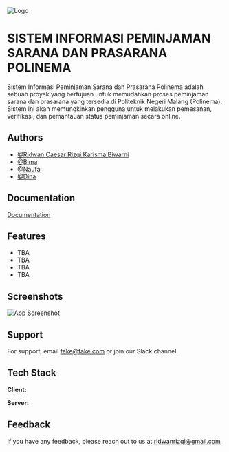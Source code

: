 
![Logo]([https://scontent.fcgk30-1.fna.fbcdn.net/v/t31.18172-8/627289_10150979683951557_1247697744_o.jpg?_nc_cat=103&ccb=1-7&_nc_sid=e3f864&_nc_eui2=AeH0k6FK9hzxBxvDrws32Bk67v05zXbf0UTu_TnNdt_RREVJfl0f75y72jqiWkgrwu966vjabjdVXH3golke1rmp&_nc_ohc=24JjfP0TjNwAX-G8zO4&_nc_ht=scontent.fcgk30-1.fna&oh=00_AfA9Fz6gPdEkPKvMvPJLoWg6WmTdukb0lOv04feL11Bt2g&oe=64251620](https://upload.wikimedia.org/wikipedia/commons/4/4a/Logo_Politeknik_Negeri_Malang.png))


# SISTEM INFORMASI PEMINJAMAN SARANA DAN PRASARANA POLINEMA

Sistem Informasi Peminjaman Sarana dan Prasarana Polinema adalah sebuah proyek yang bertujuan untuk memudahkan proses peminjaman sarana dan prasarana yang tersedia di Politeknik Negeri Malang (Polinema). Sistem ini akan memungkinkan pengguna untuk melakukan pemesanan, verifikasi, dan pemantauan status peminjaman secara online.



## Authors

- [@Ridwan Caesar Rizqi Karisma Biwarni ](https://github.com/RidwanRizqi)
- [@Bima ](https://github.com/BimaBayuUWUUU)
- [@Naufal](https://github.com/NFalah25)
- [@Dina](https://github.com/dinamrahma25)



## Documentation

[Documentation](https://linktodocumentation)


## Features

- TBA
- TBA
- TBA
- TBA


## Screenshots

![App Screenshot](https://via.placeholder.com/468x300?text=App+Screenshot+Here)


## Support

For support, email fake@fake.com or join our Slack channel.


## Tech Stack

**Client:** 

**Server:** 


## Feedback

If you have any feedback, please reach out to us at ridwanrizqi@gmail.com


